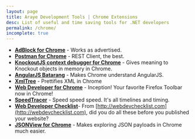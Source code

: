 ```yaml
---
layout: page
title: Araye Development Tools | Chrome Extensions
desc: List of useful and time saving tools for .NET developers
permalink: /chrome/
incomplete: true
---
```

 
 

*   [**AdBlock for Chrome**](https://chrome.google.com/webstore/detail/adblock/gighmmpiobklfepjocnamgkkbiglidom) - Works as advertised.
*   [**Postman for Chrome**](https://chrome.google.com/webstore/detail/postman-rest-client/fdmmgilgnpjigdojojpjoooidkmcomcm) - REST Client, the best.
*   [**KnockoutJS context debugger for Chrome**](https://chrome.google.com/webstore/detail/knockoutjs-context-debugg/oddcpmchholgcjgjdnfjmildmlielhof) - Gives meaning to Knockout objects in memory in Chrome.
*   [**AngularJS Batarang**](https://chrome.google.com/webstore/detail/angularjs-batarang/ighdmehidhipcmcojjgiloacoafjmpfk?hl=en) - Makes Chrome understand AngularJS.
*   [**XmlTree**](https://chrome.google.com/webstore/detail/xml-tree/gbammbheopgpmaagmckhpjbfgdfkpadb) - Prettifies XML in Chrome
*   [**Web Developer for Chrome**](https://chrome.google.com/webstore/detail/web-developer/bfbameneiokkgbdmiekhjnmfkcnldhhm) - Inception! Your favorite Firefox Toolbar now in Chrome!
*   [**SpeedTracer**](https://chrome.google.com/webstore/detail/speed-tracer-by-google/ognampngfcbddbfemdapefohjiobgbdl) - Speed speed speed. It's all timelines and timing.
*   [**Web Developer Checklist**](https://chrome.google.com/webstore/detail/web-developer-checklist/iahamcpedabephpcgkeikbclmaljebjp)- From [http://webdevchecklist.com](http://webdevchecklist.com), did you do all these before you published your website?
*   [**JSONView for Chrome**](https://chrome.google.com/webstore/detail/chklaanhfefbnpoihckbnefhakgolnmc) - Makes exploring JSON payloads in Chrome much easier.